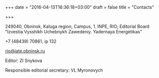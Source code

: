 +++
date = "2016-04-13T16:36:18+03:00"
draft = false
title = "Contacts"

+++

<span class="glyphicon glyphicon-home" aria-hidden="true"></span> 249040, Obninsk, Kaluga region, Campus, 1. INPE, RIO; Editorial Board "Izvestia Vysshikh Uchebnykh Zawedeniy. Yadernaya Energetikas"

<span class="glyphicon glyphicon-earphone" aria-hidden="true"></span> +7 (48439) 70861, ip 132

<span class="glyphicon glyphicon-envelope" aria-hidden="true"></span> [rio@iate.obninsk.ru](mailto:rio@iate.obninsk.ru)

Editor: ZI Snykova

Responsible editorial secretary: VL Myronovych